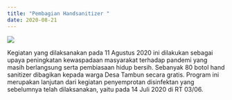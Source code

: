 ```yaml
---
title: "Pembagian Handsanitizer "
date: 2020-08-21
---
```

![](/uploads/hand.jpg)

Kegiatan yang dilaksanakan pada 11 Agustus 2020 ini dilakukan sebagai upaya peningkatan kewaspadaan masyarakat terhadap pandemi yang masih berlangsung serta pembiasaan hidup bersih. Sebanyak 80 botol hand sanitizer dibagikan kepada warga Desa Tambun secara gratis. Program ini merupakan lanjutan dari kegiatan penyemprotan disinfektan yang sebelumnya telah dilaksanakan, yaitu pada 14 Juli 2020 di RT 03/06.